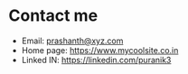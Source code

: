 # Contact me
- Email: prashanth@xyz.com
- Home page: https://www.mycoolsite.co.in
- Linked IN: https://linkedin.com/puranik3